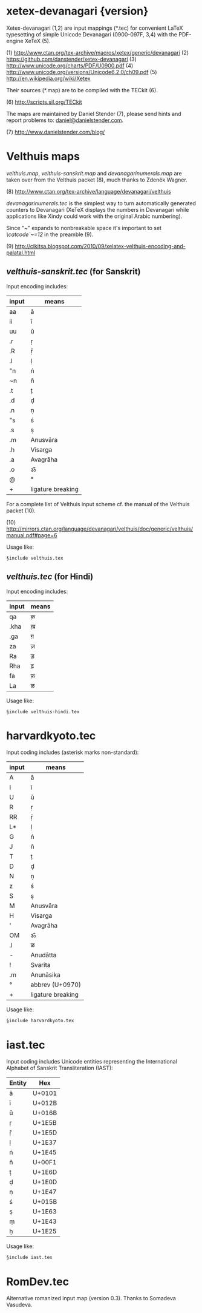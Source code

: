 # xetex-devanagari {version}

Xetex-devanagari (1,2) are input mappings (*.tec) for convenient LaTeX typesetting of simple Unicode Devanagari (0900-097F, 3,4) with the PDF-engine XeTeX (5).

(1) <http://www.ctan.org/tex-archive/macros/xetex/generic/devanagari>
(2) <https://github.com/danstender/xetex-devanagari>
(3) <http://www.unicode.org/charts/PDF/U0900.pdf>
(4) <http://www.unicode.org/versions/Unicode6.2.0/ch09.pdf>
(5) <http://en.wikipedia.org/wiki/Xetex>

Their sources (*.map) are to be compiled with the TECkit (6).

(6) <http://scripts.sil.org/TECkit>

The maps are maintained by Daniel Stender (7), please send hints and report problems to: <daniel@danielstender.com>.

(7) <http://www.danielstender.com/blog/>

# Velthuis maps

*velthuis.map*, *velthuis-sanskrit.map* and *devanagarinumerals.map* are taken over from the Velthuis packet (8), much thanks to Zdeněk Wagner.

(8) <http://www.ctan.org/tex-archive/language/devanagari/velthuis>

*devanagarinumerals.tec* is the simplest way to turn automatically generated counters to Devanagari (XeTeX displays the numbers in Devanagari while applications like Xindy could work with the original Arabic numbering).

Since "~" expands to nonbreakable space it's important to set *\catcode`\~=12* in the preamble (9).

(9) <http://cikitsa.blogspot.com/2010/09/xelatex-velthuis-encoding-and-palatal.html>

## *velthuis-sanskrit.tec* (for Sanskrit)

Input encoding includes:

input | means
----- | -----------------
aa    | ā
ii    | ī
uu    | ū
.r    | ṛ
.R    | ṝ
.l    | ḷ
"n    | ṅ
~n    | ñ
.t    | ṭ
.d    | ḍ
.n    | ṇ
"s    | ś
.s    | ṣ
.m    | Anusvāra
.h    | Visarga
.a    | Avagrāha
.o    | ॐ
@     | °
+     | ligature breaking

For a complete list of Velthuis input scheme cf. the manual of the Velthuis packet (10).

(10) <http://mirrors.ctan.org/language/devanagari/velthuis/doc/generic/velthuis/manual.pdf#page=6>

Usage like:

~~~
§include velthuis.tex
~~~

## *velthuis.tec* (for Hindi)

Input encoding includes:

input | means
----- | -----
qa    | क़
.kha  | ख़
.ga   | ग़
za    | ज़
Ra    | ड़
Rha   | ढ़
fa    | फ़
La    | ळ

Usage like:

~~~
§include velthuis-hindi.tex
~~~

# harvardkyoto.tec

Input coding includes (asterisk marks non-standard):

input | means
----- | -----------------
A     | ā 
I     | ī 
U     | ū 
R     | ṛ
RR    | ṝ
L*    | ḷ
G     | ṅ
J     | ñ 
T     | ṭ 
D     | ḍ 
N     | ṇ 
z     | ś 
S     | ṣ
M     | Anusvāra
H     | Visarga
'     | Avagrāha
OM    | ॐ
.l    | ळ
-     | Anudātta
!     | Svarita
.m    | Anunāsika
°     | abbrev (U+0970)
+     | ligature breaking

Usage like:

~~~
§include harvardkyoto.tex
~~~

# iast.tec

Input coding includes Unicode entities representing
the International Alphabet of Sanskrit Transliteration (IAST):

Entity | Hex
------ | ------
ā      | U+0101 
ī      | U+012B
ū      | U+016B
ṛ      | U+1E5B
ṝ      | U+1E5D
ḷ      | U+1E37
ṅ      | U+1E45
ñ      | U+00F1
ṭ      | U+1E6D
ḍ      | U+1E0D
ṇ      | U+1E47
ś      | U+015B
ṣ      | U+1E63
ṃ      | U+1E43
ḥ      | U+1E25

Usage like:

~~~
§include iast.tex
~~~

# RomDev.tec

Alternative romanized input map (version 0.3). Thanks to Somadeva Vasudeva.

